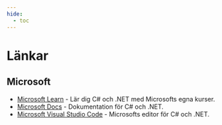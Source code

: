 ```yaml
---
hide:
  - toc
---
```


# Länkar

## Microsoft
- [Microsoft Learn](https://learn.microsoft.com/en-us/training/browse/?products=dotnet&languages=csharp) - Lär dig C# och .NET med Microsofts egna kurser.
- [Microsoft Docs](https://learn.microsoft.com/en-us/dotnet/csharp/) - Dokumentation för C# och .NET.
- [Microsoft Visual Studio Code](https://code.visualstudio.com/) - Microsofts editor för C# och .NET.